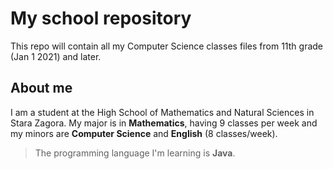 # My school repository

This repo will contain all my Computer Science classes files from 11th grade (Jan 1 2021) and later.

## About me

I am a student at the High School of Mathematics and Natural Sciences in Stara Zagora. My major is in **Mathematics**, having 9 classes per week and my minors are **Computer Science** and **English** (8 classes/week). 

> The programming language I'm learning is **Java**. 
